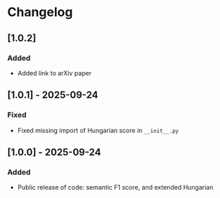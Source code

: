 # Changelog

## [1.0.2]

### Added
- Added link to arXiv paper

## [1.0.1] - 2025-09-24

### Fixed
- Fixed missing import of Hungarian score in `__init__.py`

## [1.0.0] - 2025-09-24

### Added
- Public release of code: semantic F1 score, and extended Hungarian